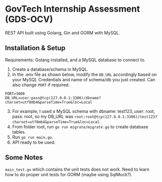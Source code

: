 # GovTech Internship Assessment (GDS-OCV)

REST API built using Golang, Gin and GORM with MySQL.

## Installation & Setup
Requirements: Golang installed, and a MySQL database to connect to.
1. Create a database/schema in MySQL.
2. In the .env file as shown below, modify the `DB_URL` accordingly based on your MySQL Credentials and name of schema/db you just created. Can also change `PORT` if required.
```
PORT=3000
DB_URL=user:pass@tcp(127.0.0.1:3306)/dbname?charset=utf8mb4&parseTime=True&loc=Local
```
3. For example, I used a MySQL schema with dbname: test123, user: root, pass: root, so my DB_URL was `root:root@tcp(127.0.0.1:3306)/test123?charset=utf8mb4&parseTime=True&loc=Local`.
4. From folder root, run `go run migrate/migrate.go` to create database tables.
5. Run `go run main.go`.
6. API ready to be used.

## Some Notes
`main_test.go` which contains the unit tests does not work. Need to learn how to do proper unit tests for GORM (maybe using SqlMock?).